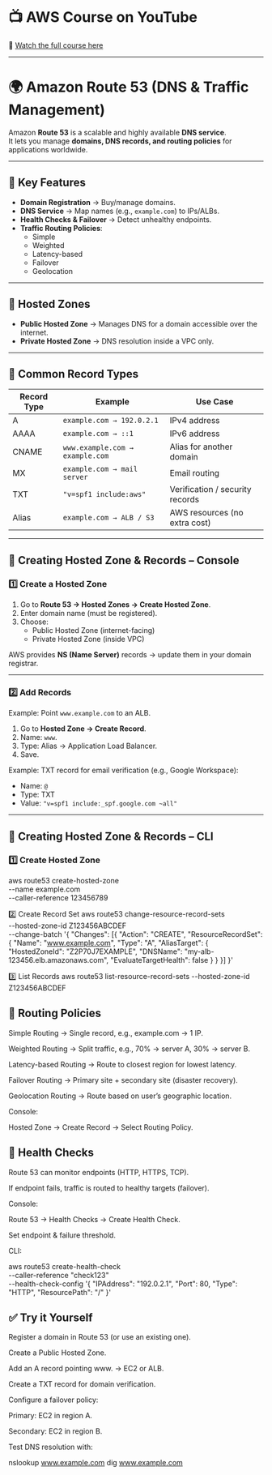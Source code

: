 # 📺 AWS Course on YouTube  
🎥 [Watch the full course here](https://youtu.be/R6yysJg_rKE?list=PLJB9b1bbB85EabGxfihssYhe46dZRHXfn)

---

# 🌍 Amazon Route 53 (DNS & Traffic Management)

Amazon **Route 53** is a scalable and highly available **DNS service**.  
It lets you manage **domains, DNS records, and routing policies** for applications worldwide.

---

## 📌 Key Features

- **Domain Registration** → Buy/manage domains.  
- **DNS Service** → Map names (e.g., `example.com`) to IPs/ALBs.  
- **Health Checks & Failover** → Detect unhealthy endpoints.  
- **Traffic Routing Policies**:  
  - Simple  
  - Weighted  
  - Latency-based  
  - Failover  
  - Geolocation  

---

## 📌 Hosted Zones

- **Public Hosted Zone** → Manages DNS for a domain accessible over the internet.  
- **Private Hosted Zone** → DNS resolution inside a VPC only.  

---

## 📌 Common Record Types

| Record Type | Example                  | Use Case                         |
|-------------|--------------------------|----------------------------------|
| A           | `example.com → 192.0.2.1` | IPv4 address                     |
| AAAA        | `example.com → ::1`       | IPv6 address                     |
| CNAME       | `www.example.com → example.com` | Alias for another domain  |
| MX          | `example.com → mail server` | Email routing                 |
| TXT         | `"v=spf1 include:aws"`    | Verification / security records  |
| Alias       | `example.com → ALB / S3`  | AWS resources (no extra cost)    |

---

## 📌 Creating Hosted Zone & Records – Console

### 1️⃣ Create a Hosted Zone
1. Go to **Route 53 → Hosted Zones → Create Hosted Zone**.  
2. Enter domain name (must be registered).  
3. Choose:
   - Public Hosted Zone (internet-facing)  
   - Private Hosted Zone (inside VPC)  

AWS provides **NS (Name Server)** records → update them in your domain registrar.  

---

### 2️⃣ Add Records
Example: Point `www.example.com` to an ALB.

1. Go to **Hosted Zone → Create Record**.  
2. Name: `www`.  
3. Type: Alias → Application Load Balancer.  
4. Save.  

Example: TXT record for email verification (e.g., Google Workspace):  
- Name: `@`  
- Type: TXT  
- Value: `"v=spf1 include:_spf.google.com ~all"`  

---

## 📌 Creating Hosted Zone & Records – CLI

### 1️⃣ Create Hosted Zone

aws route53 create-hosted-zone \
  --name example.com \
  --caller-reference 123456789

2️⃣ Create Record Set
aws route53 change-resource-record-sets \
  --hosted-zone-id Z123456ABCDEF \
  --change-batch '{
    "Changes": [{
      "Action": "CREATE",
      "ResourceRecordSet": {
        "Name": "www.example.com",
        "Type": "A",
        "AliasTarget": {
          "HostedZoneId": "Z2P70J7EXAMPLE", 
          "DNSName": "my-alb-123456.elb.amazonaws.com",
          "EvaluateTargetHealth": false
        }
      }
    }]
  }'

3️⃣ List Records
aws route53 list-resource-record-sets --hosted-zone-id Z123456ABCDEF

## 📌 Routing Policies

Simple Routing → Single record, e.g., example.com → 1 IP.

Weighted Routing → Split traffic, e.g., 70% → server A, 30% → server B.

Latency-based Routing → Route to closest region for lowest latency.

Failover Routing → Primary site + secondary site (disaster recovery).

Geolocation Routing → Route based on user’s geographic location.

Console:

Hosted Zone → Create Record → Select Routing Policy.

## 📌 Health Checks

Route 53 can monitor endpoints (HTTP, HTTPS, TCP).

If endpoint fails, traffic is routed to healthy targets (failover).

Console:

Route 53 → Health Checks → Create Health Check.

Set endpoint & failure threshold.

CLI:

aws route53 create-health-check \
  --caller-reference "check123" \
  --health-check-config '{
    "IPAddress": "192.0.2.1",
    "Port": 80,
    "Type": "HTTP",
    "ResourcePath": "/"
  }'

## ✅ Try it Yourself

Register a domain in Route 53 (or use an existing one).

Create a Public Hosted Zone.

Add an A record pointing www.<yourdomain> → EC2 or ALB.

Create a TXT record for domain verification.

Configure a failover policy:

Primary: EC2 in region A.

Secondary: EC2 in region B.

Test DNS resolution with:

nslookup www.example.com
dig www.example.com